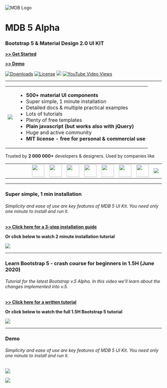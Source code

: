 
![MDB Logo](https://mdbootstrap.com/img/Marketing/general/logo/medium/mdb-r.png)


# MDB  5 Alpha

### Bootstrap 5 & Material Design 2.0 UI KIT

**[>> Get Started](https://mdbootstrap.com/docs/standard/getting-started/installation/)**

**[>> Demo](https://mdbootstrap.com/docs/standard/#demo)**

<a href="https://npmcharts.com/compare/mdbootstrap?minimal=true"> <img src="https://img.shields.io/npm/dm/mdbootstrap.svg?label=MDB%20Downloads" alt="Downloads"></a>
<a href="https://github.com/mdbootstrap/bootstrap-material-design/blob/master/License.pdf"><img src="https://img.shields.io/badge/license-MIT-green.svg" alt="License"></a>
<a href="https://twitter.com/intent/tweet/?text=Thanks+@mdbootstrap+for+creating+amazing+and+free+Material+Design+for+Bootstrap+4+UI+KIT%20https://mdbootstrap.com/docs/jquery/&hashtags=javascript,code,webdesign,bootstrap"><img src="https://img.shields.io/twitter/url/http/shields.io.svg?style=social&label=Let%20us%20know%20you%20were%20here%21&"></a>
<a href="https://www.youtube.com/watch?v=c9B4TPnak1A&t=6s"><img alt="YouTube Video Views" src="https://img.shields.io/youtube/views/c9B4TPnak1A?label=Bootstrap%205%20Tutorial%20Views&style=social"></a>
___

<table>
  <tbody>
    <tr>
      <td>
          <a href="https://mdbootstrap.com/docs/standard/" alt="Bootstrap 5" rel="dofollow">
          		<img src="https://z9t4u9f6.stackpathcdn.com/wp-content/themes/mdbootstrap4/content/en/_mdb5/standard/about/assets/mdb5-about.jpg">
          </a>
      </td>
      <td>
        <ul>
        <li><b>500+ material UI components</b></li>
         <li>Super simple, 1 minute installation</li>
         <li>Detailed docs & multiple practical examples</li>
         <li>Lots of tutorials</li>
         <li>Plenty of free templates</li>
         <li><b>Plain javascript (but works also with jQuery)</b></li>
         <li>Huge and active community</li>
         <li><b>MIT license - free for personal & commercial use</b></li>
        </ul>
      </td>
    </tr>
   </tbody>
</table>

Trusted by <b>2 000 000+</b> developers & designers. Used by companies like
<table>
  <tbody>
    <tr>
      <td><img src="https://mdbootstrap.com/img/logo/brands/nike.png" style="width: 10px;"></td>
      <td><img src="https://mdbootstrap.com/img/logo/brands/amazon.png" style="width: 10px;"></td>
      <td><img src="https://mdbootstrap.com/img/logo/brands/sony.png" style="width: 10px;"></td>
      <td><img src="https://mdbootstrap.com/img/logo/brands/samsung.png"  style="height: 40px">
      <td><img src="https://mdbootstrap.com/img/logo/brands/airbus.png" style="height: 40px">
      <td><img src="https://mdbootstrap.com/img/logo/brands/yahoo.png"  style="height: 40px">
      <td><img src="https://mdbootstrap.com/img/logo/brands/deloitte.png" style="height: 40px"></div>
      <td><img src="https://mdbootstrap.com/img/logo/brands/ge.png" style="height: 40px">
      <td><img src="https://mdbootstrap.com/img/logo/brands/kpmg.png" style="height: 40px">
      <td><img src="https://mdbootstrap.com/img/logo/brands/unity.png" style="height: 40px">
      <td><img src="https://mdbootstrap.com/img/logo/brands/ikea.png" style="max-height: 40px">
      <td><img src="https://mdbootstrap.com/img/logo/brands/aegon.png" style="height: 40px">
    </tr>
   </tbody>
</table>


___


### Super simple, 1 min installation
###### Simplicity and ease of use are key features of MDB 5 UI Kit. You need only one minute to install and run it.


**[>> Click here for a 3-step installation guide](https://mdbootstrap.com/docs/standard/getting-started/installation/)**

**Or click below to watch 2 minute installation tutorial**

<a href="https://www.youtube.com/watch?v=biwC8jK7YYY" alt="Bootstrap 5" rel="dofollow"><img src="https://mcusercontent.com/461480655ccce528d909d3f42/images/c872f264-a491-4a86-8756-933cac5f72a0.png"></a>


___



### Learn Bootstrap 5 -  crash course for beginners in 1.5H (June 2020)
###### Tutorial for the latest Bootstrap v.5 Alpha. In this video we'll learn about the changes implemented into v.5.

**[>> Click here for a written tutorial](https://mdbootstrap.com/docs/standard/getting-started/quick-start/)**

**Or click below to watch the full 1.5H Bootstrap 5 tutorial**

<a href="https://www.youtube.com/watch?v=c9B4TPnak1A" alt="Bootstrap 5" rel="dofollow"><img src="https://mcusercontent.com/461480655ccce528d909d3f42/images/35c32804-eeae-40a0-a37f-c248c71d9439.png"></a>

___

### Demo
###### Simplicity and ease of use are key features of MDB 5 UI Kit. You need only one minute to install and run it.

<a href="https://mdbootstrap.com/docs/standard/" alt="Bootstrap 5" rel="dofollow"><img src="https://mdbootstrap.com/img/Marketing/campaigns/demo-loaders1.gif"></a>

<a href="https://mdbootstrap.com/docs/standard/" alt="Bootstrap 5" rel="dofollow"><img src="https://mdbootstrap.com/img/Marketing/campaigns/demo-mdb5.jpg"></a>
